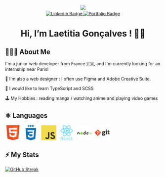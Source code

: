 <div id="header" align="center">
<img src="https://media.giphy.com/media/L1R1tvI9svkIWwpVYr/giphy.gif"/>
</div>
<div id="badges" align="center">
  <a href="https://www.linkedin.com/in/la%C3%ABtitia-gon%C3%A7alves-9807b68b/">
    <img src="https://img.shields.io/badge/LinkedIn-blue?style=for-the-badge&logo=linkedin&logoColor=white" alt="LinkedIn Badge"/>
  </a>
  <a href="https://www.aedesignweb.fr">
    <img src="https://img.shields.io/badge/My Portfolio-ff69b4?style=for-the-badge" alt="Portfolio Badge"/>
  </a>
</div>

<h1 align="center">Hi, I’m Laetitia Gonçalves ! 👋🏼</h1>

<h2>👩🏻‍💻 About Me</h2>

<p> I'm a junior web developer from France 🇫🇷, and I'm currently looking for an internship near Paris! </p>
<p> 🎨 I'm also a web designer : I often use Figma and Adobe Creative Suite. </p> 
<p> 🌱 I would like to learn TypeScript and SCSS </p> 
<p> 🕹 My Hobbies : reading manga / watching anime and playing video games </p> 

<h2>⚛️ Languages</h2>

<div>
    <img src="https://github.com/devicons/devicon/blob/master/icons/html5/html5-original.svg" title="HTML5" alt="HTML" width="50" height="50"/>&nbsp;
  <img src="https://github.com/devicons/devicon/blob/master/icons/css3/css3-plain-wordmark.svg"  title="CSS3" alt="CSS" width="50" height="50"/>&nbsp;
  <img src="https://github.com/devicons/devicon/blob/master/icons/javascript/javascript-original.svg" title="JavaScript" alt="JavaScript" width="50" height="50"/>&nbsp;
  <img src="https://github.com/devicons/devicon/blob/master/icons/react/react-original-wordmark.svg" title="React" alt="React" width="50" height="50"/>&nbsp;
  <img src="https://github.com/devicons/devicon/blob/master/icons/nodejs/nodejs-original-wordmark.svg" title="NodeJS" alt="NodeJS" width="50" height="50"/>&nbsp;
  <img src="https://github.com/devicons/devicon/blob/master/icons/git/git-original-wordmark.svg" title="Git" **alt="Git" width="50" height="50"/>
</div>

<h2>⚡️ My Stats</h2>

[![GitHub Streak](http://github-readme-streak-stats.herokuapp.com?user=LaetitiaGoncalves&theme=dark&locale=en)](https://git.io/streak-stats)




<!---
LaetitiaGoncalves/LaetitiaGoncalves is a ✨ special ✨ repository because its `README.md` (this file) appears on your GitHub profile.
You can click the Preview link to take a look at your changes.
--->
